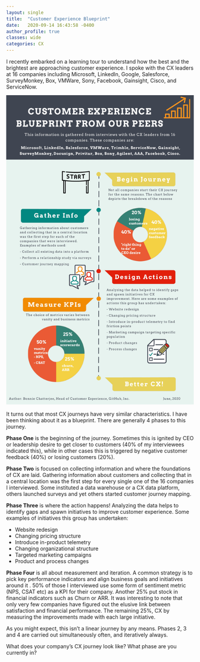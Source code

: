 ```yaml
---
layout: single
title:  "Customer Experience Blueprint"
date:   2020-09-14 16:43:58 -0400
author_profile: true
classes: wide
categories: CX 
---
```



I recently embarked on a learning tour to understand how the best and the brightest are approaching customer experience. I spoke with the CX leaders at 16 companies including Microsoft, LinkedIn, Google, Salesforce, SurveyMonkey, Box,  VMWare, Sony, Facebook, Gainsight, Cisco, and ServiceNow. 


![blueprint image](/assets/images/blueprint.jpeg)

It turns out that most CX journeys have very similar characteristics. I have been thinking about it as a blueprint. There are generally 4 phases to this journey.

**Phase One** is the beginning of the journey. Sometimes this is ignited by CEO or leadership desire to get closer to customers (40% of my interviewees indicated this), while in other cases this is triggered by negative customer feedback (40%) or losing customers (20%).

**Phase  Two** is focused on collecting information and where the foundations of CX are laid. Gathering information about customers and collecting that in a central location was the first step for every single one of the 16 companies I interviewed. Some instituted a data warehouse or a CX data platform, others launched surveys and yet others started customer journey mapping. 

**Phase Three** is where the action happens! Analyzing the data helps to identify gaps and spawn initiatives to improve customer experience. Some examples of initiatives this group has undertaken:
- Website redesign 
- Changing pricing structure
- Introduce in-product telemetry 
- Changing organizational structure 
- Targeted marketing campaigns
- Product and process changes 

**Phase Four** is all about measurement and iteration. A common strategy is to pick key performance indicators and align business goals and initiatives around it . 50% of those I interviewed use some form of sentiment metric (NPS, CSAT etc) as a KPI for their company. Another 25% put stock in financial indicators such as Churn or ARR. It was interesting to note that only very few companies have figured out the elusive link between satisfaction and financial performance. The remaining 25%, CX by measuring the improvements made with each large initiative.

As you might expect, this isn’t a linear journey by any means. Phases 2, 3 and 4 are carried out simultaneously often, and iteratively always. 

What does your company’s CX journey look like? What phase are you currently in?


